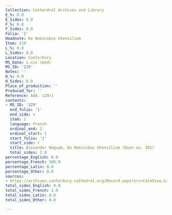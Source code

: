```yaml
---
Collection: Catherdral Archives and Library
E_%: 0.0
E_Sides: 0.0
F_%: 0.0
F_Sides: 0.0
Folia: '1'
Headnote: De Nominibus Utensilium
Item: 219
L_%: 0.0
L_Sides: 0.0
Location: Canterbury
MS_Date: s.xiv (med)
MS_ID: '229'
Notes: ''
O_%: 0.0
O_Sides: 0.0
Place_of_production: ''
Produced_for: ''
Reference: Add. 129/1
contents:
- MS_ID: '229'
  end_folio: '1'
  end_side: v
  item: 1
  language: French
  ordinal_end: 2
  ordinal_start: 1
  start_folio: '1'
  start_side: r
  title: Alexander Nequam, De Nominibus Utensilium (Dean no. 301)
  total_sides: 2.0
percentage_English: 0.0
percentage_French: 100.0
percentage_Latin: 0.0
percentage_Other: 0.0
sources:
- https://archives.canterbury-cathedral.org/Record.aspx?src=CalmView.Catalog&id=CCA-DCc%2fAddMS%2f129/1
total_sides_English: 0.0
total_sides_French: 2.0
total_sides_Latin: 0.0
total_sides_Other: 0.0

---
```

